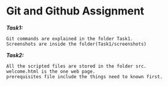 # Git and Github Assignment

***Task1:***
```
Git commands are explained in the folder Task1.
Screenshots are inside the folder(Task1/screenshots)
```

***Task2:***
```
All the scripted files are stored in the folder src.
welcome.html is the one web page.
prerequisites file include the things need to known first.
```
